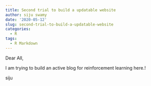 ```yaml
---
title: Second trial to build a updatable website
author: siju swamy
date: '2020-05-12'
slug: second-trial-to-build-a-updatable-website
categories:
  - R
tags:
  - R Markdown
---
```


Dear All,

I am trying to build an active blog for reinforcement learning here.!


siju